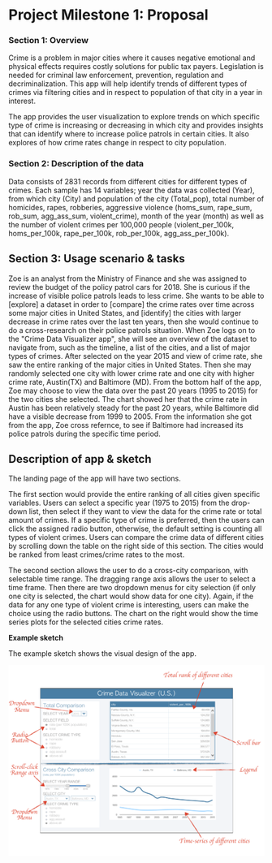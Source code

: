 # Project Milestone 1: Proposal


### Section 1: Overview

Crime is a problem in major cities where it causes negative emotional and physical effects requires costly solutions for public tax payers. Legislation is needed for criminal law enforcement, prevention, regulation and decriminalization. This app will help identify trends of different types of crimes via filtering cities and in respect to population of that city in a year in interest.

The app provides the user visualization to explore trends on which specific type of crime is increasing or decreasing in which city and provides insights that can identify where to increase police patrols in certain cities. It also explores of how crime rates change in respect to city population.


### Section 2: Description of the data


Data consists of 2831 records from different cities for different types of crimes. Each sample has 14 variables; year the data was collected (Year), from which city (City) and population of the city (Total_pop), total number of homicides, rapes, robberies, aggressive violence (homs_sum, rape_sum,	rob_sum,	agg_ass_sum,	violent_crime), month of the year (month) as well as the number of violent crimes per 100,000 people (violent_per_100k, homs_per_100k, rape_per_100k, rob_per_100k, agg_ass_per_100k).  


## Section 3: Usage scenario & tasks
Zoe is an analyst from the Ministry of Finance and she was assigned to review the budget of the policy patrol cars for 2018. She is curious if the increase of visible police patrols leads to less crime. She wants to be able to [explore] a dataset in order to [compare] the crime rates over time across some major cities in United States, and [identify] the cities with larger decrease in crime rates over the last ten years, then she would continue to do a cross-research on their police patrols situation. When Zoe logs on to the "Crime Data Visualizer app", she will see an overview of the dataset to navigate from, such as the timeline, a list of the cities, and a list of major types of crimes. After selected on the year 2015 and view of crime rate, she saw the entire ranking of the major cities in United States. Then she may randomly selected one city with lower crime rate and one city with higher crime rate, Austin(TX) and Baltimore (MD). From the bottom half of the app, Zoe may choose to view the data over the past 20 years (1995 to 2015) for the two cities she selected. The chart showed her that the crime rate in Austin has been relatively steady for the past 20 years, while Baltimore did have a visible decrease from 1999 to 2005. From the information she got from the app, Zoe cross refernce, to see if Baltimore had increased its police patrols during the specific time period.


## Description of app & sketch

The landing page of the app will have two sections.

The first section would provide the entire ranking of all cities given specific variables. Users can select a specific year (1975 to 2015) from the drop-down list, then select if they want to view the data for the crime rate or total amount of crimes. If a specific type of crime is preferred, then the users can click the assigned radio button, otherwise, the default setting is counting all types of violent crimes. Users can compare the crime data of different cities by scrolling down the table on the right side of this section. The cities would be ranked from least crimes/crime rates to the most.

The second section allows the user to do a cross-city comparison, with selectable time range. The dragging range axis allows the user to select a time frame. Then there are two dropdown menus for city selection (if only one city is selected, the chart would show data for one city). Again, if the data for any one type of violent crime is interesting, users can make the choice using the radio buttons. The chart on the right would show the time series plots for the selected cities crime rates.

**Example sketch**

The example sketch shows the visual design of the app.

![dashBoard](../img/appSketch.png)
